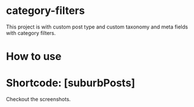 # category-filters
This project is with custom post type and custom taxonomy and meta fields with category filters.

# How to use

# Shortcode:  [suburbPosts]

Checkout the screenshots.
